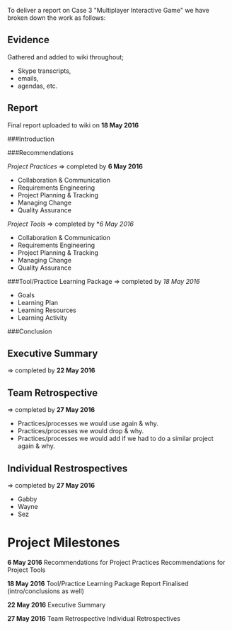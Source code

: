 To deliver a report on Case 3 "Multiplayer Interactive Game" we have broken down the work as follows:

Evidence
--------
Gathered and added to wiki throughout; 
 * Skype transcripts,
 * emails, 
 * agendas, etc.

Report
------
Final report uploaded to wiki on **18 May 2016**

###Introduction

###Recommendations

_Project Practices_
=> completed by **6 May 2016**
   * Collaboration & Communication
   * Requirements Engineering
   * Project Planning & Tracking
   * Managing Change
   * Quality Assurance

_Project Tools_
=> completed by **6 May 2016*
   * Collaboration & Communication
   * Requirements Engineering
   * Project Planning & Tracking
   * Managing Change
   * Quality Assurance

###Tool/Practice Learning Package
=> completed by *18 May 2016*
  * Goals
  * Learning Plan
  * Learning Resources
  * Learning Activity

###Conclusion

Executive Summary
-----------------
 => completed by **22 May 2016**

Team Retrospective
------------------
 => completed by **27 May 2016**
  * Practices/processes we would use again & why.
  * Practices/processes we would drop & why.
  * Practices/processes we would add if we had to do a similar project again & why.

Individual Restrospectives
--------------------------
 => completed by **27 May 2016**
 * Gabby
 * Wayne
 * Sez

Project Milestones
==================

**6 May 2016**
Recommendations for Project Practices
Recommendations for Project Tools

**18 May 2016**
Tool/Practice Learning Package
Report Finalised (intro/conclusions as well)

**22 May 2016**
Executive Summary

**27 May 2016**
Team Retrospective
Individual Retrospectives 

